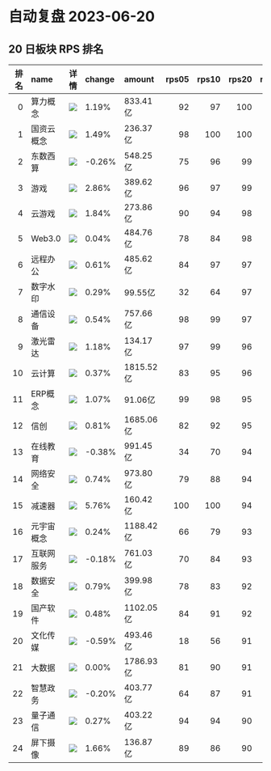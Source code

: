 # 自动复盘 2023-06-20
## 20 日板块 RPS 排名
|   排名 | name       | 详情                                                                                                | change   | amount    |   rps05 |   rps10 |   rps20 |   rps50 |   rps120 |   rps250 | volume       |
|-------:|:-----------|:----------------------------------------------------------------------------------------------------|:---------|:----------|--------:|--------:|--------:|--------:|---------:|---------:|:-------------|
|      0 | 算力概念   | ![](https://sykent-blog-image.oss-cn-beijing.aliyuncs.com/quant/image/2023/6/1687250221389-tmp.jpg) | 1.19%    | 833.41亿  |      92 |      97 |     100 |      98 |        0 |        0 | 2444.83万手  |
|      1 | 国资云概念 | ![](https://sykent-blog-image.oss-cn-beijing.aliyuncs.com/quant/image/2023/6/1687250222768-tmp.jpg) | 1.49%    | 236.37亿  |      98 |     100 |     100 |      88 |       99 |      100 | 996.76万手   |
|      2 | 东数西算   | ![](https://sykent-blog-image.oss-cn-beijing.aliyuncs.com/quant/image/2023/6/1687250223725-tmp.jpg) | -0.26%   | 548.25亿  |      75 |      96 |      99 |      95 |       98 |       99 | 2515.92万手  |
|      3 | 游戏       | ![](https://sykent-blog-image.oss-cn-beijing.aliyuncs.com/quant/image/2023/6/1687250224615-tmp.jpg) | 2.86%    | 389.62亿  |      96 |      97 |      99 |     100 |      100 |      100 | 2911.28万手  |
|      4 | 云游戏     | ![](https://sykent-blog-image.oss-cn-beijing.aliyuncs.com/quant/image/2023/6/1687250225623-tmp.jpg) | 1.84%    | 273.86亿  |      90 |      94 |      98 |      99 |      100 |       99 | 2248.84万手  |
|      5 | Web3.0     | ![](https://sykent-blog-image.oss-cn-beijing.aliyuncs.com/quant/image/2023/6/1687250230367-tmp.jpg) | 0.04%    | 484.76亿  |      78 |      84 |      98 |      97 |       99 |        0 | 2698.85万手  |
|      6 | 远程办公   | ![](https://sykent-blog-image.oss-cn-beijing.aliyuncs.com/quant/image/2023/6/1687250231456-tmp.jpg) | 0.61%    | 485.62亿  |      84 |      97 |      97 |      91 |       98 |       98 | 2133.80万手  |
|      7 | 数字水印   | ![](https://sykent-blog-image.oss-cn-beijing.aliyuncs.com/quant/image/2023/6/1687250232224-tmp.jpg) | 0.29%    | 99.55亿   |      32 |      64 |      97 |      91 |        0 |        0 | 598.99万手   |
|      8 | 通信设备   | ![](https://sykent-blog-image.oss-cn-beijing.aliyuncs.com/quant/image/2023/6/1687250233349-tmp.jpg) | 0.54%    | 757.66亿  |      98 |      99 |      97 |      96 |       92 |       94 | 2777.38万手  |
|      9 | 激光雷达   | ![](https://sykent-blog-image.oss-cn-beijing.aliyuncs.com/quant/image/2023/6/1687250234541-tmp.jpg) | 1.18%    | 134.17亿  |      97 |      99 |      96 |      93 |       81 |       88 | 475.09万手   |
|     10 | 云计算     | ![](https://sykent-blog-image.oss-cn-beijing.aliyuncs.com/quant/image/2023/6/1687250235724-tmp.jpg) | 0.37%    | 1815.52亿 |      83 |      95 |      96 |      84 |       95 |       97 | 8746.13万手  |
|     11 | ERP概念    | ![](https://sykent-blog-image.oss-cn-beijing.aliyuncs.com/quant/image/2023/6/1687250236378-tmp.jpg) | 1.07%    | 91.06亿   |      99 |      98 |      95 |      94 |        0 |        0 | 404.16万手   |
|     12 | 信创       | ![](https://sykent-blog-image.oss-cn-beijing.aliyuncs.com/quant/image/2023/6/1687250237303-tmp.jpg) | 0.81%    | 1685.06亿 |      82 |      92 |      95 |      84 |       97 |        0 | 7270.58万手  |
|     13 | 在线教育   | ![](https://sykent-blog-image.oss-cn-beijing.aliyuncs.com/quant/image/2023/6/1687250238343-tmp.jpg) | -0.38%   | 991.45亿  |      34 |      70 |      94 |      97 |       96 |       97 | 5704.49万手  |
|     14 | 网络安全   | ![](https://sykent-blog-image.oss-cn-beijing.aliyuncs.com/quant/image/2023/6/1687250239611-tmp.jpg) | 0.74%    | 973.80亿  |      79 |      88 |      94 |      62 |       92 |       94 | 5194.07万手  |
|     15 | 减速器     | ![](https://sykent-blog-image.oss-cn-beijing.aliyuncs.com/quant/image/2023/6/1687250240744-tmp.jpg) | 5.76%    | 160.42亿  |     100 |     100 |      94 |      98 |       85 |        0 | 1190.95万手  |
|     16 | 元宇宙概念 | ![](https://sykent-blog-image.oss-cn-beijing.aliyuncs.com/quant/image/2023/6/1687250242049-tmp.jpg) | 0.24%    | 1188.42亿 |      66 |      79 |      93 |      94 |       97 |       95 | 6945.62万手  |
|     17 | 互联网服务 | ![](https://sykent-blog-image.oss-cn-beijing.aliyuncs.com/quant/image/2023/6/1687250243178-tmp.jpg) | -0.18%   | 761.03亿  |      70 |      84 |      93 |      78 |       93 |       94 | 4099.82万手  |
|     18 | 数据安全   | ![](https://sykent-blog-image.oss-cn-beijing.aliyuncs.com/quant/image/2023/6/1687250244403-tmp.jpg) | 0.79%    | 399.98亿  |      78 |      83 |      92 |      42 |       94 |       95 | 2350.91万手  |
|     19 | 国产软件   | ![](https://sykent-blog-image.oss-cn-beijing.aliyuncs.com/quant/image/2023/6/1687250245800-tmp.jpg) | 0.48%    | 1102.05亿 |      84 |      91 |      92 |      79 |       91 |       92 | 4854.34万手  |
|     20 | 文化传媒   | ![](https://sykent-blog-image.oss-cn-beijing.aliyuncs.com/quant/image/2023/6/1687250246933-tmp.jpg) | -0.59%   | 493.46亿  |      18 |      56 |      91 |      97 |       96 |       96 | 3897.59万手  |
|     21 | 大数据     | ![](https://sykent-blog-image.oss-cn-beijing.aliyuncs.com/quant/image/2023/6/1687250247964-tmp.jpg) | 0.00%    | 1786.93亿 |      81 |      90 |      91 |      78 |       89 |       90 | 11514.70万手 |
|     22 | 智慧政务   | ![](https://sykent-blog-image.oss-cn-beijing.aliyuncs.com/quant/image/2023/6/1687250249006-tmp.jpg) | -0.20%   | 403.77亿  |      64 |      87 |      91 |      77 |       90 |       93 | 2075.84万手  |
|     23 | 量子通信   | ![](https://sykent-blog-image.oss-cn-beijing.aliyuncs.com/quant/image/2023/6/1687250250123-tmp.jpg) | 0.27%    | 403.22亿  |      94 |      94 |      90 |      82 |       83 |       79 | 1981.58万手  |
|     24 | 屏下摄像   | ![](https://sykent-blog-image.oss-cn-beijing.aliyuncs.com/quant/image/2023/6/1687250251301-tmp.jpg) | 1.66%    | 136.87亿  |      89 |      86 |      90 |      75 |       82 |       71 | 899.69万手   |